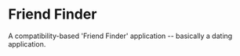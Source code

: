 # Friend Finder

A compatibility-based 'Friend Finder' application -- basically a dating application.
